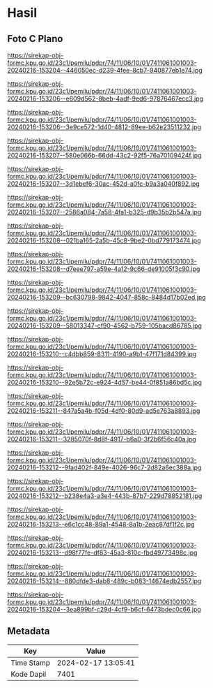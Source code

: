 # Hasil

## Foto C Plano

https://sirekap-obj-formc.kpu.go.id/23c1/pemilu/pdpr/74/11/06/10/01/7411061001003-20240216-153204--446050ec-d239-4fee-8cb7-940877eb1e74.jpg

https://sirekap-obj-formc.kpu.go.id/23c1/pemilu/pdpr/74/11/06/10/01/7411061001003-20240216-153206--e609d562-8beb-4adf-9ed6-97876467ecc3.jpg

https://sirekap-obj-formc.kpu.go.id/23c1/pemilu/pdpr/74/11/06/10/01/7411061001003-20240216-153206--3e9ce572-1d40-4812-89ee-b62e23511232.jpg

https://sirekap-obj-formc.kpu.go.id/23c1/pemilu/pdpr/74/11/06/10/01/7411061001003-20240216-153207--580e066b-66dd-43c2-92f5-76a70109424f.jpg

https://sirekap-obj-formc.kpu.go.id/23c1/pemilu/pdpr/74/11/06/10/01/7411061001003-20240216-153207--3d1ebef6-30ac-452d-a0fc-b9a3a040f892.jpg

https://sirekap-obj-formc.kpu.go.id/23c1/pemilu/pdpr/74/11/06/10/01/7411061001003-20240216-153207--2586a084-7a58-4fa1-b325-d9b35b2b547a.jpg

https://sirekap-obj-formc.kpu.go.id/23c1/pemilu/pdpr/74/11/06/10/01/7411061001003-20240216-153208--021ba165-2a5b-45c8-9be2-0bd779173474.jpg

https://sirekap-obj-formc.kpu.go.id/23c1/pemilu/pdpr/74/11/06/10/01/7411061001003-20240216-153208--d7eee797-a59e-4a12-9c66-de91005f3c90.jpg

https://sirekap-obj-formc.kpu.go.id/23c1/pemilu/pdpr/74/11/06/10/01/7411061001003-20240216-153209--bc630798-9842-4047-858c-8484d17b02ed.jpg

https://sirekap-obj-formc.kpu.go.id/23c1/pemilu/pdpr/74/11/06/10/01/7411061001003-20240216-153209--58013347-cf90-4562-b759-105bacd86785.jpg

https://sirekap-obj-formc.kpu.go.id/23c1/pemilu/pdpr/74/11/06/10/01/7411061001003-20240216-153210--c4dbb859-8311-4190-a9b1-47f171d84399.jpg

https://sirekap-obj-formc.kpu.go.id/23c1/pemilu/pdpr/74/11/06/10/01/7411061001003-20240216-153210--92e5b72c-e924-4d57-be44-0f851a86bd5c.jpg

https://sirekap-obj-formc.kpu.go.id/23c1/pemilu/pdpr/74/11/06/10/01/7411061001003-20240216-153211--847a5a4b-f05d-4df0-80d9-ad5e763a8893.jpg

https://sirekap-obj-formc.kpu.go.id/23c1/pemilu/pdpr/74/11/06/10/01/7411061001003-20240216-153211--3285070f-8d8f-4917-b6a0-3f2b6f56c40a.jpg

https://sirekap-obj-formc.kpu.go.id/23c1/pemilu/pdpr/74/11/06/10/01/7411061001003-20240216-153212--9fad402f-849e-4026-96c7-2d82a6ec388a.jpg

https://sirekap-obj-formc.kpu.go.id/23c1/pemilu/pdpr/74/11/06/10/01/7411061001003-20240216-153212--b238e4a3-a3e4-443b-87b7-229d78852181.jpg

https://sirekap-obj-formc.kpu.go.id/23c1/pemilu/pdpr/74/11/06/10/01/7411061001003-20240216-153213--e6c1cc48-89a1-4548-8a1b-2eac87df1f2c.jpg

https://sirekap-obj-formc.kpu.go.id/23c1/pemilu/pdpr/74/11/06/10/01/7411061001003-20240216-153213--d98f77fe-df83-45a3-810c-fbd49773498c.jpg

https://sirekap-obj-formc.kpu.go.id/23c1/pemilu/pdpr/74/11/06/10/01/7411061001003-20240216-153214--880dfde3-dab8-489c-b083-14674edb2557.jpg

https://sirekap-obj-formc.kpu.go.id/23c1/pemilu/pdpr/74/11/06/10/01/7411061001003-20240216-153204--3ea899bf-c29d-4cf9-b6cf-6473bdec0c66.jpg


## Metadata

| Key        | Value               |
| ---------- | ------------------- |
| Time Stamp | 2024-02-17 13:05:41 |
| Kode Dapil | 7401                |



